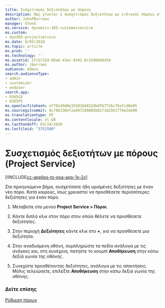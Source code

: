 ```yaml
---
title: Συσχετισμός δεξιοτήτων με πόρους
description: Πώς γίνεται ο συσχετισμός δεξιοτήτων με ειδικούς πόρους στο Project Service
author: JohnPBurrows
manager: kfend
ms.service: dynamics-365-customerservice
ms.custom:
- dyn365-projectservice
ms.date: 8/03/2018
ms.topic: article
ms.prod: ''
ms.technology: ''
ms.assetid: 2fcb732d-06a6-43ec-9342-8c15d60d0d3d
ms.author: jburrows
audience: Admin
search.audienceType:
- admin
- customizer
- enduser
search.app:
- D365CE
- D365PS
ms.openlocfilehash: e770149d8e35582b6832dbdf67726c76afcd6e05
ms.sourcegitcommit: 8c786230ef2a497280885b827162561776e2eb00
ms.translationtype: HT
ms.contentlocale: el-GR
ms.lasthandoff: 03/24/2020
ms.locfileid: "3751580"
---
```

# <a name="associate-skills-with-resources-project-service"></a>Συσχετισμός δεξιοτήτων με πόρους (Project Service)

[!INCLUDE[cc-applies-to-psa-app-1x-2x](../includes/cc-applies-to-psa-app-1x-2x.md)]

Στο προηγούμενο βήμα, συσχετίσατε ήδη ορισμένες δεξιότητες με έναν νέο πόρο. Κατά καιρούς, ίσως χρειαστεί να προσθέσετε περισσότερες δεξιότητες για έναν πόρο.  
  
1.  Μεταβείτε στο μενού **Project Service > Πόροι**.  
  
2.  Κάντε διπλό κλικ στον πόρο στον οποίο θέλετε να προσθέσετε δεξιότητες.  
  
3.  Στην περιοχή **Δεξιότητες** κάντε κλικ στο **+**, για να προσθέσετε μια δεξιότητα.  
  
4.  Στην αναδυόμενη οθόνη, συμπληρώστε τα πεδία ανάλογα με τις ανάγκες και, στη συνέχεια, πατήστε το κουμπί **Αποθήκευση** στην κάτω δεξιά γωνία της οθόνης.  
  
5.  Συνεχίστε προσθέτοντας δεξιότητες, ανάλογα με τις απαιτήσεις. Μόλις τελειώσετε, επιλέξτε **Αποθήκευση** στην κάτω δεξιά γωνία της οθόνης.  
  
### <a name="see-also"></a>Δείτε επίσης  
 [Ρύθμιση πόρων](../project-service/set-up-resources.md)
